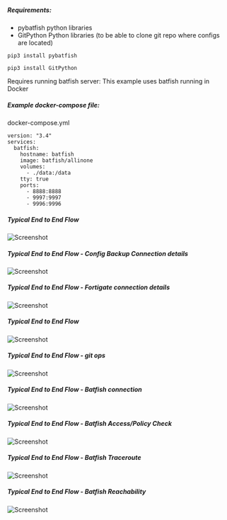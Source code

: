 
##### Requirements:

* pybatfish python libraries
* GitPython Python libraries (to be able to clone git repo where configs are located)

`pip3 install pybatfish`

`pip3 install GitPython`

Requires running batfish server:
This example uses batfish running in Docker

##### Example docker-compose file:

docker-compose.yml

```
version: "3.4"
services:
  batfish:
    hostname: batfish
    image: batfish/allinone
    volumes:
      - ./data:/data
    tty: true
    ports:
      - 8888:8888
      - 9997:9997
      - 9996:9996
```

##### Typical End to End Flow

![Screenshot](https://github.com/bodleytunes/jimiplugin-batfish/blob/dev/typical-end-to-end-flow.png)

##### Typical End to End Flow - Config Backup Connection details

![Screenshot](https://github.com/bodleytunes/jimiplugin-batfish/blob/dev/1_batfish-cfg-backup-connect.png)

##### Typical End to End Flow - Fortigate connection details

![Screenshot](https://github.com/bodleytunes/jimiplugin-batfish/blob/dev/2_batfish-cfgbackupFortigateConnect.png)

##### Typical End to End Flow

![Screenshot](https://github.com/bodleytunes/jimiplugin-batfish/blob/dev/3_batfish-cfgbackupSave.png)

##### Typical End to End Flow - git ops

![Screenshot](https://github.com/bodleytunes/jimiplugin-batfish/blob/dev/4_batfish-gitops-push.png)
##### Typical End to End Flow - Batfish connection

![Screenshot](https://github.com/bodleytunes/jimiplugin-batfish/blob/dev/5_batfish_connect.png)

##### Typical End to End Flow - Batfish Access/Policy Check

![Screenshot](https://github.com/bodleytunes/jimiplugin-batfish/blob/dev/6_batfish_access_check.png)

##### Typical End to End Flow - Batfish Traceroute

![Screenshot](https://github.com/bodleytunes/jimiplugin-batfish/blob/dev/7_batfish_traceroute_check.png)

##### Typical End to End Flow - Batfish Reachability

![Screenshot](https://github.com/bodleytunes/jimiplugin-batfish/blob/dev/8_batfish_reachability_check.png)
